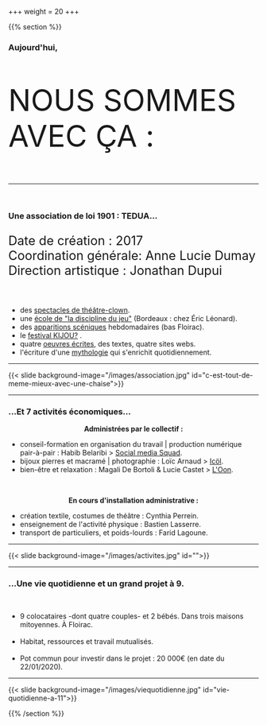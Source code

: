 +++
weight = 20
+++

{{% section %}}


### Aujourd'hui, 
<p " style="font-size:60px;">NOUS SOMMES AVEC ÇA :</p> 

---

<br>

### Une association de loi 1901 : TEDUA...
<p style="font-size:25px;">Date de création :  2017 <br>Coordination générale: Anne Lucie Dumay<br>   
Direction artistique : Jonathan Dupui</p>  

<br>

- des [spectacles de théâtre-clown](https://blog.association-tedua.fr/spectacles-saison-2019-2020/).
- une [école de "la discipline du jeu"](https://www.association-tedua.fr/) (Bordeaux : chez Éric Léonard).
- des [apparitions scéniques](https://vimeo.com/search?q=association%20tedua) hebdomadaires (bas Floirac).
- le [festival KIJOU?](https://blog.association-tedua.fr/accueil/archive-kijou/) .
- quatre [oeuvres écrites](https://blog.association-tedua.fr/accueil/juin-2019-cr%C3%A9ation-les-nouveaux-gouverneurs-texte-support/), des textes, quatre sites webs.
- l'écriture d'une [mythologie](https://www.zorozorai.land/#/la-comptabilite-des-plumes-et-des-cailloux) qui s'enrichit quotidiennement.

---

{{< slide background-image="/images/association.jpg" id="c-est-tout-de-meme-mieux-avec-une-chaise">}}

---

### ...Et 7 activités économiques...

<p style="text-align:center;"> 
<b>Administrées par le collectif :</b></p> 

- conseil-formation en organisation du travail | production numérique pair-à-pair : Habib Belaribi > [Social media Squad](https://www.socialmediasquad.cc/).
- bijoux pierres et macramé | photographie : Loïc Arnaud > [Icöl](https://icol-crea.net/#/).
- bien-être et relaxation : Magali De Bortoli & Lucie Castet > [L'Oon](https://www.soin-4-mains.eu).
<br>
<p style="text-align:center;"><b> En cours d'installation administrative :</b></p> 
 
- création textile, costumes de théâtre : Cynthia Perrein.
- enseignement de l'activité physique : Bastien Lasserre.
- transport de particuliers, et poids-lourds : Farid Lagoune.

---

{{< slide background-image="/images/activites.jpg" id="">}}

---


### ...Une vie quotidienne et un grand projet à 9.

<br>

- 9 colocataires -dont quatre couples- et 2 bébés. Dans trois maisons mitoyennes. À Floirac.
<br><br>
- Habitat, ressources et travail mutualisés.
<br><br>
- Pot commun pour investir dans le projet : 20 000€ (en date du 22/01/2020).

---

{{< slide background-image="/images/viequotidienne.jpg" id="vie-quotidienne-a-11">}}


{{% /section %}}
